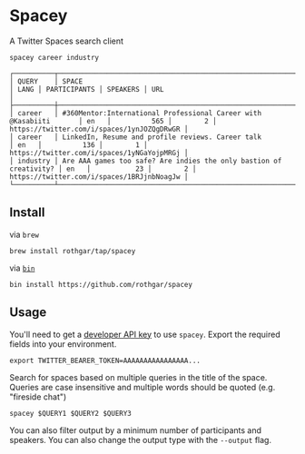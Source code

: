 # Spacey

A Twitter Spaces search client
```
spacey career industry

┌──────────┬────────────────────────────────────────────────────────────────────┬──────┬──────────────┬──────────┬────────────────────────────────────────────┐
│ QUERY    │ SPACE                                                              │ LANG │ PARTICIPANTS │ SPEAKERS │ URL                                        │
├──────────┼────────────────────────────────────────────────────────────────────┼──────┼──────────────┼──────────┼────────────────────────────────────────────┤
│ career   │ #360Mentor:International Professional Career with @Kasabiiti       │ en   │          565 │        2 │ https://twitter.com/i/spaces/1ynJOZQgDRwGR │
│ career   │ LinkedIn, Resume and profile reviews. Career talk                  │ en   │          136 │        1 │ https://twitter.com/i/spaces/1yNGaYojpMRGj │
│ industry │ Are AAA games too safe? Are indies the only bastion of creativity? │ en   │           23 │        2 │ https://twitter.com/i/spaces/1BRJjnbNoagJw │
└──────────┴────────────────────────────────────────────────────────────────────┴──────┴──────────────┴──────────┴────────────────────────────────────────────┘
```

## Install

via `brew`

```
brew install rothgar/tap/spacey
```

via [`bin`](https://github.com/marcosnils/bin)
```
bin install https://github.com/rothgar/spacey
```

## Usage

You'll need to get a [developer API key](https://developer.twitter.com/en/docs/twitter-api/getting-started/getting-access-to-the-twitter-api) to use `spacey`.
Export the required fields into your environment.

```
export TWITTER_BEARER_TOKEN=AAAAAAAAAAAAAAAA...
```

Search for spaces based on multiple queries in the title of the space.
Queries are case insensitive and multiple words should be quoted (e.g. "fireside chat")
```
spacey $QUERY1 $QUERY2 $QUERY3
```

You can also filter output by a minimum number of participants and speakers.
You can also change the output type with the `--output` flag.
